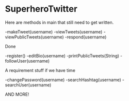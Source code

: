 # SuperheroTwitter

Here are methods in main that still need to get written.

-makeTweet(username)
-viewTweets(username)
-viewPublicTweets(username)
-respond(username)

Done

-register()
-editBio(username)
-printPublicTweets(String)
-followUser(username)

A requirement stuff if we have time

-changePassword(username)
-searchHashtag(username)
-searchUser(username)

AND MORE!
